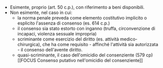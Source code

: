 - Esimente, proprio (art. 50 c.p.), con riferimento a beni disponibili.
- Non esimente, nel caso in cui:
	- la norma penale preveda come elemento costitutivo implicito o esplicito l'assenza di consenso (es. 614 c.p.)
	- il consenso sia stato estorto con inganno (truffa, circonvenzione di incapaci, violenza sessuale impropria)
	- scriminante come esercizio del diritto (es. attività medico-chirurgica), che ha come requisito - affinché l'attività sia autorizzata - il consenso dell'avente diritto.
	- quasi-scriminante, il caso dell'omicidio del consenziente (579 cp) [[FOCUS Consenso putativo nell'omicidio del consenziente]]